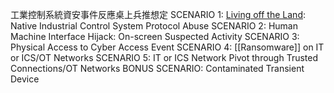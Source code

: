 工業控制系統資安事件反應桌上兵推想定
SCENARIO 1: [Living off the Land](https://www.ithome.com.tw/news/145950): Native Industrial Control System Protocol Abuse
SCENARIO 2: Human Machine Interface Hijack: On-screen Suspected Activity
SCENARIO 3: Physical Access to Cyber Access Event
SCENARIO 4: [[Ransomware]] on IT or ICS/OT Networks
SCENARIO 5: IT or ICS Network Pivot through Trusted Connections/OT Networks
BONUS SCENARIO: Contaminated Transient Device